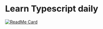 # Learn Typescript daily
[![ReadMe Card](https://github-readme-stats.vercel.app/api/pin/?username=anuraghazra&repo=github-readme-stats)](https://github.com/zhaokaiwin/Typescript)
